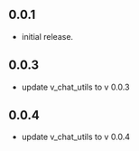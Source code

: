 ## 0.0.1
* initial release.
## 0.0.3
- update v_chat_utils to v 0.0.3 
## 0.0.4
- update v_chat_utils to v 0.0.4 